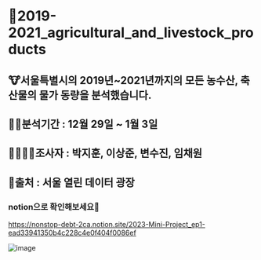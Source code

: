 # 🐄2019-2021_agricultural_and_livestock_products
## 🐮서울특별시의 2019년~2021년까지의 모든 농수산, 축산물의 물가 동량을 분석했습니다.

## 🐱‍🏍분석기간 : 12월 29일 ~ 1월 3일
## 👨‍👩‍👦‍👦조사자 : 박지훈, 이상준, 변수진, 임채원
## 🐣출처 : 서울 열린 데이터 광장

### notion으로 확인해보세요🐥
https://nonstop-debt-2ca.notion.site/2023-Mini-Project_ep1-ead33941350b4c228c4e0f404f0086ef

![image](https://user-images.githubusercontent.com/114221089/210527242-329c35f9-7457-4df6-b25a-cb2819c7866d.png)
